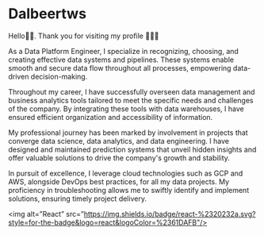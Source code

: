 # Dalbeertws
Hello👋🏾. Thank you for visiting my profile 👩🏾‍💻

As a Data Platform Engineer, I specialize in recognizing, choosing, and creating effective data systems and pipelines. These systems enable smooth and secure data flow throughout all processes, empowering data-driven decision-making.

Throughout my career, I have successfully overseen data management and business analytics tools tailored to meet the specific needs and challenges of the company. By integrating these tools with data warehouses, I have ensured efficient organization and accessibility of information.

My professional journey has been marked by involvement in projects that converge data science, data analytics, and data engineering. I have designed and maintained prediction systems that unveil hidden insights and offer valuable solutions to drive the company's growth and stability.

In pursuit of excellence, I leverage cloud technologies such as GCP and AWS, alongside DevOps best practices, for all my data projects. My proficiency in troubleshooting allows me to swiftly identify and implement solutions, ensuring timely project delivery.


<img alt=”React” src=”https://img.shields.io/badge/react-%2320232a.svg?style=for-the-badge&logo=react&logoColor=%2361DAFB"/>

